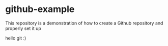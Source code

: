 # github-example
This repository is a demonstration of how to create a Github repository and properly set it up

hello git :)
